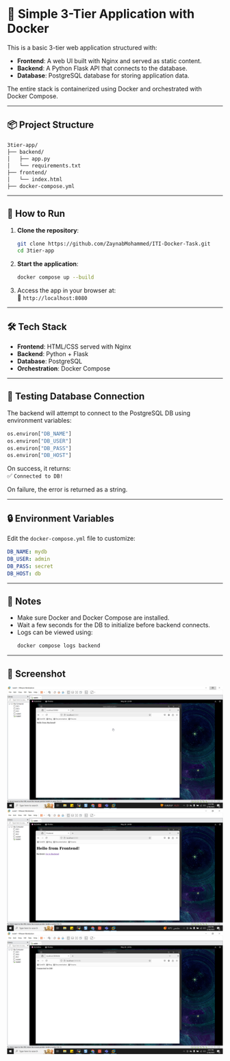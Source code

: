 
# 🧱 Simple 3-Tier Application with Docker

This is a basic 3-tier web application structured with:

- **Frontend**: A web UI built with Nginx and served as static content.
- **Backend**: A Python Flask API that connects to the database.
- **Database**: PostgreSQL database for storing application data.

The entire stack is containerized using Docker and orchestrated with Docker Compose.

---

## 📦 Project Structure

```
3tier-app/
├── backend/
│   ├── app.py
│   └── requirements.txt
├── frontend/
│   └── index.html
├── docker-compose.yml
```

---

## 🚀 How to Run

1. **Clone the repository**:
   ```bash
   git clone https://github.com/ZaynabMohammed/ITI-Docker-Task.git
   cd 3tier-app
   ```

2. **Start the application**:
   ```bash
   docker compose up --build
   ```

3. Access the app in your browser at:  
   🔗 `http://localhost:8080`

---

## 🛠️ Tech Stack

- **Frontend**: HTML/CSS served with Nginx
- **Backend**: Python + Flask
- **Database**: PostgreSQL
- **Orchestration**: Docker Compose

---

## 🧪 Testing Database Connection

The backend will attempt to connect to the PostgreSQL DB using environment variables:

```python
os.environ["DB_NAME"]
os.environ["DB_USER"]
os.environ["DB_PASS"]
os.environ["DB_HOST"]
```

On success, it returns:  
✅ `Connected to DB!`

On failure, the error is returned as a string.

---

## 🔒 Environment Variables

Edit the `docker-compose.yml` file to customize:

```yaml
DB_NAME: mydb
DB_USER: admin
DB_PASS: secret
DB_HOST: db
```

---

## 📎 Notes

- Make sure Docker and Docker Compose are installed.
- Wait a few seconds for the DB to initialize before backend connects.
- Logs can be viewed using:
  ```bash
  docker compose logs backend
  ```

---

## 📸 Screenshot
![1](1.png)
![2](2.png)
![3](3.png)


